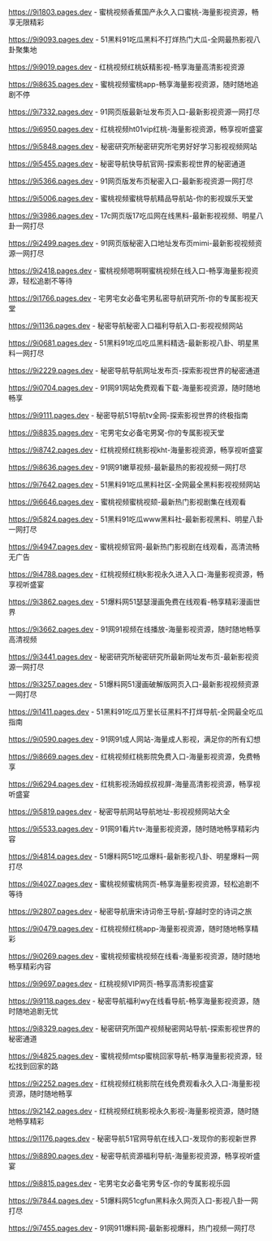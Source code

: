
https://9i1803.pages.dev - 蜜桃视频香蕉国产永久入口蜜桃-海量影视资源，畅享无限精彩

https://9i9093.pages.dev - 51黑料91吃瓜黑料不打烊热门大瓜-全网最热影视八卦聚集地

https://9i9019.pages.dev - 红桃视频红桃妖精影视-畅享海量高清影视资源

https://9i8635.pages.dev - 蜜桃视频蜜桃app-畅享海量影视资源，随时随地追剧不停

https://9i7332.pages.dev - 91网页版最新址发布页入口-最新影视资源一网打尽

https://9i6950.pages.dev - 红桃视频ht01vip红桃-海量影视资源，畅享视听盛宴

https://9i5848.pages.dev - 秘密研究所秘密研究所宅男好好学习影视视频网站

https://9i5455.pages.dev - 秘密导航快导航官网-探索影视世界的秘密通道

https://9i5366.pages.dev - 91网页版发布页秘密入口-最新影视资源一网打尽

https://9i5006.pages.dev - 蜜桃视频蜜桃导航精品导航站-你的影视娱乐天堂

https://9i3986.pages.dev - 17c网页版17吃瓜网在线黑料-最新影视视频、明星八卦一网打尽

https://9i2499.pages.dev - 91网页版秘密入口地址发布页mimi-最新影视视频资源一网打尽

https://9i2418.pages.dev - 蜜桃视频嗯啊啊蜜桃视频在线入口-畅享海量影视资源，轻松追剧不等待

https://9i1766.pages.dev - 宅男宅女必备宅男私密导航研究所-你的专属影视天堂

https://9i1136.pages.dev - 秘密导航秘密入口福利导航入口-影视视频网站

https://9i0681.pages.dev - 51黑料91吃瓜吃瓜黑料精选-最新影视八卦、明星黑料一网打尽

https://9i2229.pages.dev - 秘密导航导航网址发布页-探索影视世界的秘密通道

https://9i0704.pages.dev - 91网91网站免费观看下载-海量影视资源，随时随地畅享

https://9i9111.pages.dev - 秘密导航51导航tv全网-探索影视世界的终极指南

https://9i8835.pages.dev - 宅男宅女必备宅男窝-你的专属影视天堂

https://9i8742.pages.dev - 红桃视频红桃影视kht-海量影视资源，畅享视听盛宴

https://9i8636.pages.dev - 91网91嫩草视频-最新最热的影视视频一网打尽

https://9i7642.pages.dev - 51黑料91吃瓜黑料社区-全网最全黑料影视视频网站

https://9i6646.pages.dev - 蜜桃视频蜜桃视颏-最新热门影视剧集在线观看

https://9i5824.pages.dev - 51黑料91吃瓜www黑料社-最新影视黑料、明星八卦一网打尽

https://9i4947.pages.dev - 蜜桃视频官网-最新热门影视剧在线观看，高清流畅无广告

https://9i4788.pages.dev - 红桃视频红桃k影视永久进入入口-海量影视资源，畅享视听盛宴

https://9i3862.pages.dev - 51爆料网51瑟瑟漫画免费在线观看-畅享精彩漫画世界

https://9i3662.pages.dev - 91网91视频在线播放-海量影视资源，随时随地畅享高清视频

https://9i3441.pages.dev - 秘密研究所秘密研究所最新网址发布页-最新影视资源一网打尽

https://9i3257.pages.dev - 51爆料网51漫画破解版网页入口-最新影视视频资源一网打尽

https://9i1411.pages.dev - 51黑料91吃瓜万里长征黑料不打烊导航-全网最全吃瓜指南

https://9i0590.pages.dev - 91网91成人网站-海量成人影视，满足你的所有幻想

https://9i8669.pages.dev - 红桃视频红桃影院免费入口-海量影视资源，免费畅享

https://9i6294.pages.dev - 红桃影视汤姆叔叔视屏-海量高清影视资源，畅享视听盛宴

https://9i5819.pages.dev - 秘密导航网站导航地址-影视视频网站大全

https://9i5533.pages.dev - 91网91看片tv-海量影视资源，随时随地畅享精彩内容

https://9i4814.pages.dev - 51爆料网51吃瓜爆料-最新影视八卦、明星爆料一网打尽

https://9i4027.pages.dev - 蜜桃视频蜜桃网页-畅享海量影视资源，轻松追剧不等待

https://9i2807.pages.dev - 秘密导航唐宋诗词帝王导航-穿越时空的诗词之旅

https://9i0479.pages.dev - 红桃视频红桃app-海量影视资源，随时随地畅享精彩

https://9i0269.pages.dev - 蜜桃视频蜜桃视频在线看-海量影视资源，随时随地畅享精彩内容

https://9i9697.pages.dev - 红桃视频VIP网页-畅享高清影视盛宴

https://9i9118.pages.dev - 秘密导航福利wy在线看导航-畅享海量影视资源，随时随地追剧无忧

https://9i8329.pages.dev - 秘密研究所国产视频秘密网站导航-探索影视世界的秘密通道

https://9i4825.pages.dev - 蜜桃视频mtsp蜜桃回家导航-畅享海量影视资源，轻松找到回家的路

https://9i2252.pages.dev - 红桃视频红桃影院在线免费观看永久入口-海量影视资源，随时随地畅享

https://9i2142.pages.dev - 红桃视频红桃影视永久影视-海量影视资源，随时随地畅享精彩

https://9i1176.pages.dev - 秘密导航51官网导航在线入口-发现你的影视新世界

https://9i8890.pages.dev - 秘密导航资源福利导航-海量影视资源，畅享视听盛宴

https://9i8815.pages.dev - 宅男宅女必备宅男专区-你的专属影视乐园

https://9i7844.pages.dev - 51爆料网51cgfun黑料永久网页入口-影视八卦一网打尽

https://9i7455.pages.dev - 91网911爆料网-最新影视爆料，热门视频一网打尽
